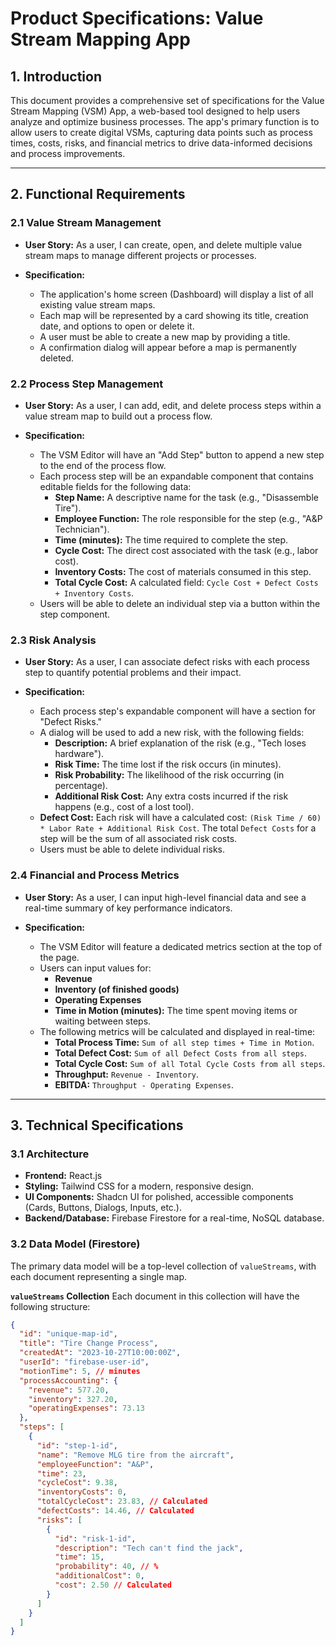 # Product Specifications: Value Stream Mapping App

## 1. Introduction

This document provides a comprehensive set of specifications for the Value Stream Mapping (VSM) App, a web-based tool designed to help users analyze and optimize business processes. The app's primary function is to allow users to create digital VSMs, capturing data points such as process times, costs, risks, and financial metrics to drive data-informed decisions and process improvements.

---

## 2. Functional Requirements

### 2.1 Value Stream Management

* **User Story:** As a user, I can create, open, and delete multiple value stream maps to manage different projects or processes.

* **Specification:**
    * The application's home screen (Dashboard) will display a list of all existing value stream maps.
    * Each map will be represented by a card showing its title, creation date, and options to open or delete it.
    * A user must be able to create a new map by providing a title.
    * A confirmation dialog will appear before a map is permanently deleted.

### 2.2 Process Step Management

* **User Story:** As a user, I can add, edit, and delete process steps within a value stream map to build out a process flow.

* **Specification:**
    * The VSM Editor will have an "Add Step" button to append a new step to the end of the process flow.
    * Each process step will be an expandable component that contains editable fields for the following data:
        * **Step Name:** A descriptive name for the task (e.g., "Disassemble Tire").
        * **Employee Function:** The role responsible for the step (e.g., "A&P Technician").
        * **Time (minutes):** The time required to complete the step.
        * **Cycle Cost:** The direct cost associated with the task (e.g., labor cost).
        * **Inventory Costs:** The cost of materials consumed in this step.
        * **Total Cycle Cost:** A calculated field: `Cycle Cost + Defect Costs + Inventory Costs`.
    * Users will be able to delete an individual step via a button within the step component.

### 2.3 Risk Analysis

* **User Story:** As a user, I can associate defect risks with each process step to quantify potential problems and their impact.

* **Specification:**
    * Each process step's expandable component will have a section for "Defect Risks."
    * A dialog will be used to add a new risk, with the following fields:
        * **Description:** A brief explanation of the risk (e.g., "Tech loses hardware").
        * **Risk Time:** The time lost if the risk occurs (in minutes).
        * **Risk Probability:** The likelihood of the risk occurring (in percentage).
        * **Additional Risk Cost:** Any extra costs incurred if the risk happens (e.g., cost of a lost tool).
    * **Defect Cost:** Each risk will have a calculated cost: `(Risk Time / 60) * Labor Rate + Additional Risk Cost`. The total `Defect Costs` for a step will be the sum of all associated risk costs.
    * Users must be able to delete individual risks.

### 2.4 Financial and Process Metrics

* **User Story:** As a user, I can input high-level financial data and see a real-time summary of key performance indicators.

* **Specification:**
    * The VSM Editor will feature a dedicated metrics section at the top of the page.
    * Users can input values for:
        * **Revenue**
        * **Inventory (of finished goods)**
        * **Operating Expenses**
        * **Time in Motion (minutes):** The time spent moving items or waiting between steps.
    * The following metrics will be calculated and displayed in real-time:
        * **Total Process Time:** `Sum of all step times + Time in Motion`.
        * **Total Defect Cost:** `Sum of all Defect Costs from all steps`.
        * **Total Cycle Cost:** `Sum of all Total Cycle Costs from all steps`.
        * **Throughput:** `Revenue - Inventory`.
        * **EBITDA:** `Throughput - Operating Expenses`.

---

## 3. Technical Specifications

### 3.1 Architecture

* **Frontend:** React.js
* **Styling:** Tailwind CSS for a modern, responsive design.
* **UI Components:** Shadcn UI for polished, accessible components (Cards, Buttons, Dialogs, Inputs, etc.).
* **Backend/Database:** Firebase Firestore for a real-time, NoSQL database.

### 3.2 Data Model (Firestore)

The primary data model will be a top-level collection of `valueStreams`, with each document representing a single map.

**`valueStreams` Collection**
Each document in this collection will have the following structure:

```json
{
  "id": "unique-map-id",
  "title": "Tire Change Process",
  "createdAt": "2023-10-27T10:00:00Z",
  "userId": "firebase-user-id",
  "motionTime": 5, // minutes
  "processAccounting": {
    "revenue": 577.20,
    "inventory": 327.20,
    "operatingExpenses": 73.13
  },
  "steps": [
    {
      "id": "step-1-id",
      "name": "Remove MLG tire from the aircraft",
      "employeeFunction": "A&P",
      "time": 23,
      "cycleCost": 9.38,
      "inventoryCosts": 0,
      "totalCycleCost": 23.83, // Calculated
      "defectCosts": 14.46, // Calculated
      "risks": [
        {
          "id": "risk-1-id",
          "description": "Tech can't find the jack",
          "time": 15,
          "probability": 40, // %
          "additionalCost": 0,
          "cost": 2.50 // Calculated
        }
      ]
    }
  ]
}
